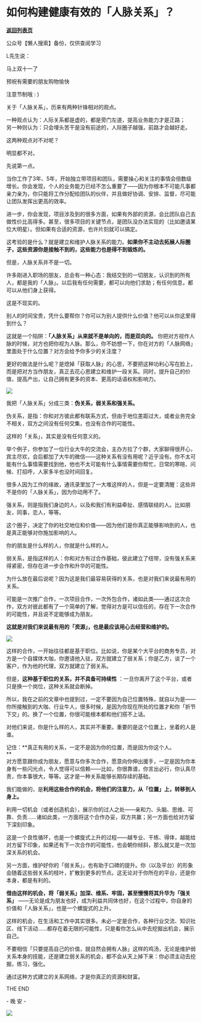 # 如何构建健康有效的「人脉关系」？

[**返回列表页**](/gzh/L先生说)

公众号【懒人搜索】备份，仅供查阅学习

  

L先生说：

马上双十一了

预祝有需要的朋友购物愉快

注意节制哦 : )

  

关于「人脉关系」，历来有两种针锋相对的观点。  
  
一种观点认为：人际关系都是虚的，都是旁门左道，提高业务能力才是正路；  
另一种则认为：只会埋头苦干是没有前途的，人际圈子越强，前路才会越好走。  
  
这两种观点对不对呢？  

  

明显都不对。

  
先说第一点。  
  
当你工作了3年、5年，开始独立带项目和团队，需要操心和关注的事情会倍数级增长。你会发现，个人的业务能力已经不怎么重要了——因为你根本不可能凡事都亲力亲为，你只能将工作分配给团队的伙伴，并且做好协调、安排、监督，尽可能让团队发挥出更高的效率。  
  
进一步，你会发现，项目涉及到的很多方面，如果有外部的资源，会比团队自己去做性价比高得多。甚至，很多项目的关键节点，是团队没办法实现的（比如邀请某位大明星）。但如果有合适的资源，也许片刻就可以搞定。  
  
这考验的是什么？就是建立和维护人脉关系的能力。**如果你不主动去拓展人际圈子，这些资源你是接触不到的，这些能力也是得不到锻炼的。**  
  
但是，人脉关系并不是一切。  
  
许多刚进入职场的朋友，总会有一种心态：我结交到的一切朋友，认识到的所有人，都是我的「人脉」。以后我有任何需要，都可以向他们求助；有任何信息，都可以从他们身上获得。  
  
这是不现实的。  
  
别人的时间宝贵，凭什么要帮你？你可以为别人提供什么价值？他可以从你这里得到什么？  
  
这就是一个陷阱：**「人脉关系」从来就不是单向的，而是双向的。**
你把对方视作人脉的时候，对方也把你视为人脉。那么，你不妨想一下，你在对方的「人脉网络」里面处于什么位置？对方会给予你多少的关注度？  
  
更好的做法是什么呢？是熄掉「获取人脉」的心思，不要把这种功利心写在脸上，而是把对方当作朋友，真正去花心思建立和维护一段关系。同时，提升自己的价值，提高产出，让自己拥有更多的资本、更高的话语权和影响力。  

  

![](http://mmbiz.qpic.cn/mmbiz_jpg/yWXmuSFeCk0iaad7DWEY6Qkv41K5bEvgKVgXC8oxCMYDjU22mTTUPMUDKpIkhYyCOmW20hTwgtPD38ohVdqoTXQ/0?wx_fmt=jpeg)  

  

我把「人脉关系」分成三类：**伪关系，弱关系和强关系。**

  
伪关系，是指：你和对方彼此都有联系方式，但由于地位差距过大，或者业务完全不相关，双方之间没有任何交集，也没有合作的可能性。  
  
这样的「关系」，其实是没有任何意义的。  
  
举个例子，你参加了一位行业大牛的交流会，主办方拉了个群，大家聊得很开心，宾主尽欢，会后都加了大牛的微信——这种关系有没有用呢？近乎没有。你不太可能有什么事情需要找到他，他也不太可能有什么事情需要你帮忙，日常的寒暄、问候、打招呼，人家多半也没时间回复。  
  
很多人因为工作的缘故，通讯录里加了一大堆这样的人，但是一定要清醒：这些并不是你的「人脉关系」，因为你动用不了。  
  
强关系，则是指我们身边的人，以及和我们有利益牵扯、感情联结的人。比如朋友，同事，恋人，等等。  
  
这个圈子，决定了你的社交地位和价值——因为他们是你真正能够影响到的人，也是真正能够对你施加影响的人。  
  

你的朋友是什么样的人，你就是什么样的人。

  

弱关系，是指这样的人：你和对方有过合作基础，彼此建立了纽带，没有强关系来得紧密，但存在进一步合作和升华的可能性。  
  
为什么放在最后说呢？因为这是我们最容易获得的关系，也是对我们来说最有用的关系。  
  
可能是一次推广合作，一次项目合作，一次外包合作，诸如此类——通过这次合作，双方对彼此都有了一个简单的了解，觉得对方是可以信任的，存在下一次合作的可能性，并且说不定能够成为朋友。  
  

**这就是对我们来说最有用的「资源」，也是最应该用心去经营和维护的。**

  

![](http://mmbiz.qpic.cn/mmbiz_jpg/yWXmuSFeCk0iaad7DWEY6Qkv41K5bEvgKP1GXovdbicfjXUTwub2FDgmA5Xg0MskIrupEDRyn0wicwUkaibgye85WA/0?wx_fmt=jpeg)  

  

这样的合作，一开始往往都是基于职位。比如说，你是某个大平台的商务专员，对方是一个自媒体大咖，你邀请他入驻，双方就建立了弱关系；你是乙方，谈了一个客户，作为他的代理，双方就建立了弱关系。  

  
但是，**这种基于职位的关系，并不具备可持续性** ：一旦你离开了这个平台，或者只是换一个岗位，这种关系就会断掉。  
  
所以，我在之前的文章中也提到过，一定不要因为自己位置特殊，就自以为是——你所接触到的大咖、行业牛人，很多时候，是因为你现在所处的位置才和你「折节下交」的。换了一个位置，你很可能根本都和他们搭不上话。  
  

对他们来说，你是什么样的人，其实并不重要。重要的是这个位置上，坐着的人是谁。

  

记住：**真正有用的关系，一定不是因为你的位置，而是因为你这个人。  
**  
对方愿意跟你成为朋友，愿意与你多次合作，愿意向你伸出援手，一定是因为你本身有一些闪光点，令人觉得可以信赖——比如，你很靠谱，你言出必行，你认真尽责，你本事很大，等等。这才是一种关系能够长期存续的基础。

  
我们能做的，是**利用这些合作的机会，将他们的注意力，从「位置」上，转移到人身上。**  
  
利用一切机会（或者创造机会），展示你的过人之处——亲和力、头脑、思维、可靠、负责……诸如此类，一方面将这个合作办妥，双方共赢；另一方面也给对方留下深刻印象。  
  
这是一个良性循环，也是一个螺旋式上升的过程——越专业、干练、得体，越能给对方留下印象，如果还有下一次合作的可能性，也会朝你倾斜，那么就又是一次加深关系的机会。  

  

另一方面，维护好你的「弱关系」，也有助于口碑的提升。你（以及平台）的形象会随着这些弱关系的枝叶，扩散到更多的节点。这无论对于你所在的平台，还是你本身，都是有利的。

  

**借由这样的机会，将「弱关系」加深、维系、牢固，甚至慢慢将其升华为「强关系」**
——无论是成为朋友也好，成为利益共同体也好，在这个过程中，你自身的价值和「人脉关系」，也是一个螺旋式的上升。

  
这样的机会，在生活和工作中其实很多。未必一定是合作，各种行业交流、知识社区、线下活动……都存在着无限的可能性，只是看你怎么从中去挖掘出机会，展示自己。  
  
不要相信「只要提高自己的价值，就自然会拥有人脉」这样的鸡汤，无论是维护弱关系本身的技能，还是建立弱关系的机会，都不会从天上掉下来：你必须主动去挖掘，练习，强化。  
  

通过这种方式建立的关系网络，才是你真正的资源和财富。

  

  

THE END

\- 晚 安 -

  

  

![](http://mmbiz.qpic.cn/mmbiz_png/yWXmuSFeCk34O4JJoUOSCHGBXbo65bibJbJ5Ru2fkjUsrDicXesft1fOjhTibnZD4HiblOZMveBzMAtvVRDWmhvltA/0?wx_fmt=gif)  

  

